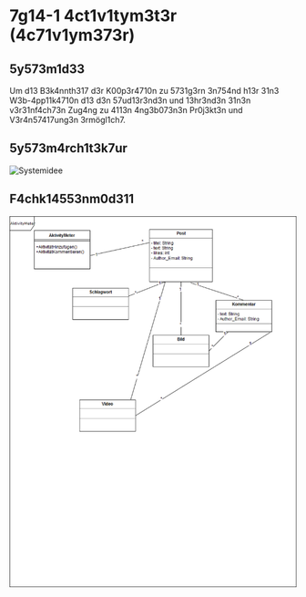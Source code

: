 # 7g14-1 4ct1v1tym3t3r (4c71v1ym373r)

## 5y573m1d33

Um d13 B3k4nnth317 d3r K00p3r4710n zu 5731g3rn 3n754nd h13r 31n3 W3b-4pp11k4710n d13 d3n 57ud13r3nd3n und 13hr3nd3n 31n3n v3r31nf4ch73n Zug4ng zu 4113n 4ng3b073n3n Pr0j3kt3n und V3r4n57417ung3n 3rmögl1ch7.

## 5y573m4rch1t3k7ur

![Systemidee](https://raw.githubusercontent.com/sweIhm/sweiproject-example/master/docs/images/SystemkontextActivityMeter.png)

## F4chk14553nm0d311

![Fachklassenmodell](https://raw.githubusercontent.com/sweIhm/sweiproject-tg1a-1/master/doc/Fachklassen.png)

